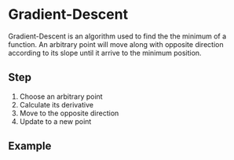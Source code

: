 # Gradient-Descent
Gradient-Descent is an algorithm used to find the the minimum of a function. An arbitrary point will move along with opposite direction according to its slope until it arrive to the minimum position.

## Step
1. Choose an arbitrary point
2. Calculate its derivative
3. Move to the opposite direction
4. Update to a new point

## Example


